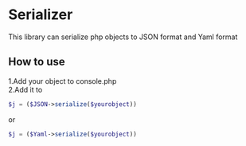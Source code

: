 # Serializer
This library can serialize php objects to JSON format and Yaml format 
## How to use
1.Add your object to console.php  
2.Add it to
```php
$j = ($JSON->serialize($yourobject))
```
or
```php
$j = ($Yaml->serialize($yourobject))
```
